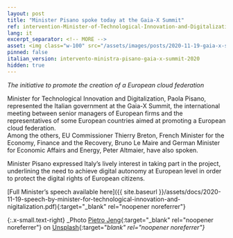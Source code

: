 ```yaml
---
layout: post
title: "Minister Pisano spoke today at the Gaia-X Summit"
ref: intervention-Minister-of-Technological-Innovation-and-Digitalization-at-gaia-x-summit
lang: it
excerpt_separator: <!-- MORE -->
asset: <img class="w-100" src="/assets/images/posts/2020-11-19-gaia-x-summit.jpg" alt="Minister Paola Pisano at Gaia-X Summit"/>
pinned: false
italian_version: intervento-ministra-pisano-gaia-x-summit-2020
hidden: true
---
```


_The initiative to promote the creation of a European cloud federation_

<!-- MORE -->

Minister for Technological Innovation and Digitalization, Paola Pisano, represented the Italian government at the Gaia-X Summit, the international meeting between senior managers of European firms and the representatives of some European countries aimed at promoting a European cloud federation.  
Among the others, EU Commissioner Thierry Breton, French Minister for the Economy, Finance and the Recovery, Bruno Le Maire and German Minister for Economic Affairs and Energy, Peter Altmaier, have also spoken.  

Minister Pisano expressed Italy’s lively interest in taking part in the project, underlining the need to achieve digital autonomy at European level in order to protect the digital rights of European citizens.  
 
[Full Minister’s speech available here]({{ site.baseurl }}/assets/docs/2020-11-19-speech-by-minister-for-technological-innovation-and-nigitalization.pdf){:target="_blank" rel="noopener noreferrer"}  

{:.x-small.text-right}
_Photo [Pietro Jeng](https://unsplash.com/@pietrozj){:target="_blank" rel="noopener noreferrer"} on [Unsplash](https://unsplash.com/photos/n6B49lTx7NM){:target="_blank" rel="noopener noreferrer"}_